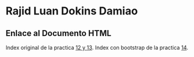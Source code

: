 # Rajid Luan Dokins Damiao
## Enlace al Documento HTML

Index original de la practica [12 y 13](https://rjddd.github.io/Practica12-/).
Index con bootstrap de la practica [14](index2.html).